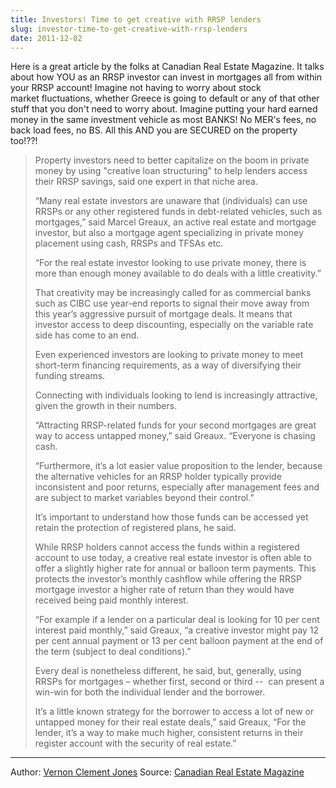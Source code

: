 ```yaml
---
title: Investors! Time to get creative with RRSP lenders
slug: investor-time-to-get-creative-with-rrsp-lenders
date: 2011-12-02
---
```


Here is a great article by the folks at Canadian Real Estate Magazine. It talks about how YOU as an RRSP investor can invest in mortgages all from within your RRSP account! Imagine not having to worry about stock market fluctuations, whether Greece is going to default or any of that other stuff that you don't need to worry about. Imagine putting your hard earned money in the same investment vehicle as most BANKS! No MER's fees, no back load fees, no BS. All this AND you are SECURED on the property too!??!

> Property investors need to better capitalize on the boom in private money by using "creative loan structuring" to help lenders access their RRSP savings, said one expert in that niche area.
> 
> “Many real estate investors are unaware that (individuals) can use RRSPs or any other registered funds in debt-related vehicles, such as mortgages,” said Marcel Greaux, an active real estate and mortgage investor, but also a mortgage agent specializing in private money placement using cash, RRSPs and TFSAs etc.
> 
> “For the real estate investor looking to use private money, there is more than enough money available to do deals with a little creativity.”
> 
> That creativity may be increasingly called for as commercial banks such as CIBC use year-end reports to signal their move away from this year’s aggressive pursuit of mortgage deals. It means that investor access to deep discounting, especially on the variable rate side has come to an end.
> 
> Even experienced investors are looking to private money to meet short-term financing requirements, as a way of diversifying their funding streams.
> 
> Connecting with individuals looking to lend is increasingly attractive, given the growth in their numbers.
> 
> “Attracting RRSP-related funds for your second mortgages are great way to access untapped money,” said Greaux. “Everyone is chasing cash.
> 
> “Furthermore, it’s a lot easier value proposition to the lender, because the alternative vehicles for an RRSP holder typically provide inconsistent and poor returns, especially after management fees and are subject to market variables beyond their control.”
> 
> It’s important to understand how those funds can be accessed yet retain the protection of registered plans, he said.
> 
> While RRSP holders cannot access the funds within a registered account to use today, a creative real estate investor is often able to offer a slightly higher rate for annual or balloon term payments. This protects the investor’s monthly cashflow while offering the RRSP mortgage investor a higher rate of return than they would have received being paid monthly interest.
> 
> “For example if a lender on a particular deal is looking for 10 per cent interest paid monthly,” said Greaux, “a creative investor might pay 12 per cent annual payment or 13 per cent balloon payment at the end of the term (subject to deal conditions).”
> 
> Every deal is nonetheless different, he said, but, generally, using RRSPs for mortgages – whether first, second or third --  can present a win-win for both the individual lender and the borrower.
> 
> It’s a little known strategy for the borrower to access a lot of new or untapped money for their real estate deals,” said Greaux, “For the lender, it’s a way to make much higher, consistent returns in their register account with the security of real estate.”

---
Author: [Vernon Clement Jones](mailto:vernon.jones@kmimedia.ca) Source: [Canadian Real Estate Magazine](http://www.canadianrealestatemagazine.ca/news/item/920-investor-time-to-get-creative-with-rrsp-lenders)
